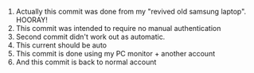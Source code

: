 1) Actually this commit was done from my "revived old samsung laptop". HOORAY!
2) This commit was intended to require no manual authentication
3) Second commit didn't work out as automatic.
4) This current should be auto
5) This commit is done using my PC monitor + another account
6) And this commit is back to normal account
